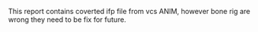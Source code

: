 This report contains coverted ifp file from vcs ANIM, however bone rig are wrong they need to be fix for future.
